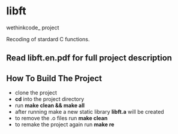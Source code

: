 # libft
wethinkcode_ project

Recoding of stardard C functions.
## Read libft.en.pdf for full project description

## How To Build The Project
* clone the project
* **cd** into the project directory
* run **make clean && make all**
* after running make a new static library **libft.a** will be created
* to remove the .o files run **make clean**
* to remake the project again run **make re**
